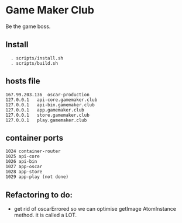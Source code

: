 # Game Maker Club
Be the game boss.

## Install
```
  . scripts/install.sh
  . scripts/build.sh
```

## hosts file
```
167.99.203.136	oscar-production
127.0.0.1	api-core.gamemaker.club
127.0.0.1	api-bin.gamemaker.club
127.0.0.1	app.gamemaker.club
127.0.0.1	store.gamemaker.club
127.0.0.1	play.gamemaker.club
```

## container ports
```
1024 container-router
1025 api-core
1026 api-bin
1027 app-oscar
1028 app-store
1029 app-play (not done)
```

## Refactoring to do:
 - get rid of oscarErrored so we can optimise getImage AtomInstance method. it is called a LOT.
